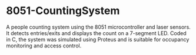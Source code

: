 # 8051-CountingSystem
A people counting system using the 8051 microcontroller and laser sensors. It detects entries/exits and displays the count on a 7-segment LED. Coded in C, the system was simulated using Proteus and is suitable for occupancy monitoring and access control.
